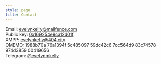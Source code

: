 ```yaml
---
style: page
title: Contact
---
```


Email: [evelynkelly@mailfence.com](mailto:evelynkelly@mailfence.com)  
Public key: [0x169254e9ca12d01f](https://keyserver.ubuntu.com/pks/lookup?op=get&search=0x081e4897f298655adc6daea8169254e9ca12d01f)  
XMPP: evelynkelly@404.city  
OMEMO: 1988b70a 76a1394f 5c485097 59dc42c6 7cc564d9 83c74578 974d3859 00419656  
Telegram: [@evelynmkelly](https://t.me/evelynmkelly)  
